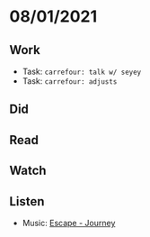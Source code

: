 # 08/01/2021

## Work
- Task: `carrefour: talk w/ seyey`
- Task: `carrefour: adjusts`

## Did

## Read

## Watch

## Listen
- Music: [Escape - Journey](https://open.spotify.com/album/43wpzak9OmQfrjyksuGwp0?si=bUniX-hHSteCLweRwux_Tw)
